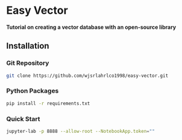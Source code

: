# Easy Vector
**Tutorial on creating a vector database with an open-source library**

## Installation
### Git Repository
```bash
git clone https://github.com/wjsrlahrlco1998/easy-vector.git
```

### Python Packages
```bash
pip install -r requirements.txt
```

### Quick Start
```bash
jupyter-lab -p 8888 --allow-root --NotebookApp.token=""
```